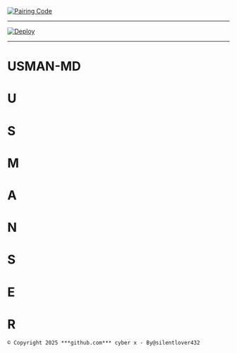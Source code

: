 
<a href='https://usman-md-pair-1.onrender.com' target="_blank">
  <img alt='Pairing Code' src='https://img.shields.io/badge/Get%20Session%20id-FF0000?style=for-the-badge&logo=opencv&logoColor=black'/>
</a>


----------

[![Deploy](https://www.herokucdn.com/deploy/button.svg)](https://dashboard.heroku.com/new-app?template=https://github.com/usmanser71/USMAN-MD)

----------

# USMAN-MD
# U
# S
# M
# A
# N
# S
# E
# R

`© Copyright 2025 ***github.com*** cyber x - By@silentlover432`
